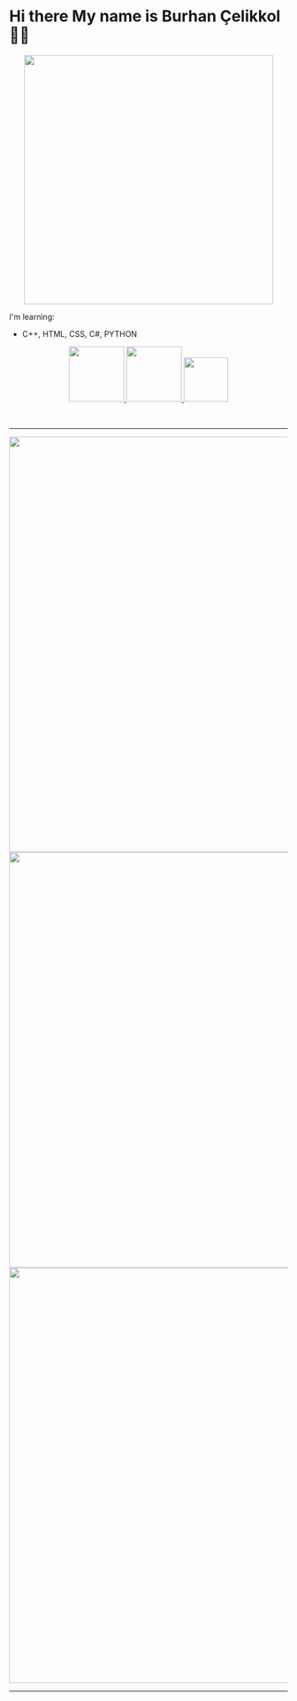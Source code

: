 # Hi there My name is Burhan Çelikkol 👋🏻

<p align=center><img align="center" src="https://trhiphopgundemi.com/green_stable.gif" width="450"></p>

I'm learning:
<br>
 * C++, HTML, CSS, C#, PYTHON

<p align=center><a href="https://github.com/burhanclkkl"> <img src="https://rapidapi.com/blog/wp-content/uploads/2017/01/octocat.gif" width="100"> </a> 
<a href="https://www.linkedin.com/in/burhan-clkkl/"> <img src="https://i.pinimg.com/originals/de/b4/6f/deb46f02a59e3b3a2aa58fac16290d63.gif" width="100"> </a> 
<a href="https://twitter.com/burhan_clkkl"> <img src="https://i.giphy.com/media/M9O6ePwNJ58UMF1Rvq/giphy.webp" width="80"> </a> </p>
<br>
 <hr color="red">
<p align=center>
<img src="https://i.pinimg.com/originals/f0/18/3b/f0183b4cf699fb1e18d7ea18e5d81a5e.gif" width="750"> 
<img src="https://i.pinimg.com/originals/d8/36/4e/d8364ede5d8b090c42ad08d059fabf5f.gif" width="750"> 
<img src="https://steamuserimages-a.akamaihd.net/ugc/915799791358310042/18585D104B224C31CF06DC52F2BF26BE78B3C80F/" width="750"> </p>
 <hr>
